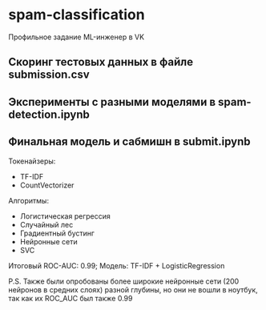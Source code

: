 # spam-classification
Профильное задание ML-инженер в VK

## Скоринг тестовых данных в файле submission.csv
## Эксперименты с разными моделями в spam-detection.ipynb
## Финальная модель и сабмишн в submit.ipynb
Токенайзеры:
* TF-IDF
* CountVectorizer

Алгоритмы:
* Логистическая регрессия
* Случайный лес
* Градиентный бустинг
* Нейронные сети
* SVC

Итоговый ROC-AUC: 0.99; Модель: TF-IDF + LogisticRegression


P.S. Также были опробованы более широкие нейронные сети (200 нейронов в средних слоях) разной глубины, но они не вошли в ноутбук, так как их ROC_AUC был также 0.99
